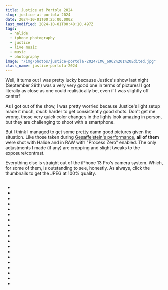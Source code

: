 ```yaml
---
title: Justice at Portola 2024
slug: justice-at-portola-2024
date: 2024-10-01T00:25:00.000Z
last_modified: 2024-10-01T00:48:10.497Z
tags:
  - halide
  - iphone photography
  - justice
  - live music
  - music
  - photography
image: "/img/photos/justice-portola-2024/IMG_6962%201%20Edited.jpg"
class_name: justice-portola-2024
---
```


Well, it turns out I was pretty lucky because Justice's show last night (September 29th) was a very very good one in terms of pictures! I got literally as close as one could realistically be, even if I was slightly off center!

As I got out of the show, I was pretty worried because Justice's light setup made it much, _much_ harder to get consistently good shots. Don't get me wrong, those very quick color changes in the lights look amazing in person, but they are challenging to shoot with a smartphone.

But I think I managed to get some pretty damn good pictures given the situation. Like those taken during [Gesaffelstein's performance](https://damien.zone/shot-on-iphone-with-halide-gesaffelstein-at-portola-2024/), **all of them** were shot with Halide and in RAW with "Process Zero" enabled. The only adjustments I made (if any) are cropping and slight tweaks to the exposure/contrast.

Everything else is straight out of the iPhone 13 Pro's camera system. Which, for some of them, is outstanding to see, honestly. As always, click the thumbnails to get the JPEG at 100% quality.

<div class="big-image"><a href="/img/photos/justice-portola-2024/IMG_6962%201%20Edited.jpg"><img loading="lazy" decoding="async" src="/img/photos/justice-portola-2024/thumbs/IMG_6962%201%20Edited.jpg" alt=""></a></div>
<div class="gallery">
  <ul>
    <li><a href="/img/photos/justice-portola-2024/IMG_7071%202%20Edited.jpg"><img loading="lazy" decoding="async" src="/img/photos/justice-portola-2024/thumbs/IMG_7071%202%20Edited.jpg" alt=""></a></li>
    <li><a href="/img/photos/justice-portola-2024/IMG_7073%203%20Edited.jpg"><img loading="lazy" decoding="async" src="/img/photos/justice-portola-2024/thumbs/IMG_7073%203%20Edited.jpg" alt=""></a></li>
    <li><a href="/img/photos/justice-portola-2024/IMG_7081%204%20Edited.jpg"><img loading="lazy" decoding="async" src="/img/photos/justice-portola-2024/thumbs/IMG_7081%204%20Edited.jpg" alt=""></a></li>
    <li><a href="/img/photos/justice-portola-2024/IMG_7085%205%20Edited.jpg"><img loading="lazy" decoding="async" src="/img/photos/justice-portola-2024/thumbs/IMG_7085%205%20Edited.jpg" alt=""></a></li>
    <li><a href="/img/photos/justice-portola-2024/IMG_7089%206%20Edited.jpg"><img loading="lazy" decoding="async" src="/img/photos/justice-portola-2024/thumbs/IMG_7089%206%20Edited.jpg" alt=""></a></li>
    <li><a href="/img/photos/justice-portola-2024/IMG_7092%207%20Edited.jpg"><img loading="lazy" decoding="async" src="/img/photos/justice-portola-2024/thumbs/IMG_7092%207%20Edited.jpg" alt=""></a></li>
    <li><a href="/img/photos/justice-portola-2024/IMG_7103%208%20Edited.jpg"><img loading="lazy" decoding="async" src="/img/photos/justice-portola-2024/thumbs/IMG_7103%208%20Edited.jpg" alt=""></a></li>
    <li><a href="/img/photos/justice-portola-2024/IMG_7117%209%20Edited.jpg"><img loading="lazy" decoding="async" src="/img/photos/justice-portola-2024/thumbs/IMG_7117%209%20Edited.jpg" alt=""></a></li>
    <li><a href="/img/photos/justice-portola-2024/IMG_7125%2010%20Edited.jpg"><img loading="lazy" decoding="async" src="/img/photos/justice-portola-2024/thumbs/IMG_7125%2010%20Edited.jpg" alt=""></a></li>
    <li><a href="/img/photos/justice-portola-2024/IMG_7165%2011%20Edited.jpg"><img loading="lazy" decoding="async" src="/img/photos/justice-portola-2024/thumbs/IMG_7165%2011%20Edited.jpg" alt=""></a></li>
    <li><a href="/img/photos/justice-portola-2024/IMG_7317%2012%20Edited.jpg"><img loading="lazy" decoding="async" src="/img/photos/justice-portola-2024/thumbs/IMG_7317%2012%20Edited.jpg" alt=""></a></li>
    <li><a href="/img/photos/justice-portola-2024/IMG_7319%2013%20Edited.jpg"><img loading="lazy" decoding="async" src="/img/photos/justice-portola-2024/thumbs/IMG_7319%2013%20Edited.jpg" alt=""></a></li>
    <li><a href="/img/photos/justice-portola-2024/IMG_7453%2014%20Edited.jpg"><img loading="lazy" decoding="async" src="/img/photos/justice-portola-2024/thumbs/IMG_7453%2014%20Edited.jpg" alt=""></a></li>
    <li><a href="/img/photos/justice-portola-2024/IMG_7464%2015%20Edited.jpg"><img loading="lazy" decoding="async" src="/img/photos/justice-portola-2024/thumbs/IMG_7464%2015%20Edited.jpg" alt=""></a></li>
    <li><a href="/img/photos/justice-portola-2024/IMG_7467%2016%20Edited.jpg"><img loading="lazy" decoding="async" src="/img/photos/justice-portola-2024/thumbs/IMG_7467%2016%20Edited.jpg" alt=""></a></li>
    <li><a href="/img/photos/justice-portola-2024/IMG_7468%2017%20Edited.jpg"><img loading="lazy" decoding="async" src="/img/photos/justice-portola-2024/thumbs/IMG_7468%2017%20Edited.jpg" alt=""></a></li>
    <li><a href="/img/photos/justice-portola-2024/IMG_7494%2018%20Edited.jpg"><img loading="lazy" decoding="async" src="/img/photos/justice-portola-2024/thumbs/IMG_7494%2018%20Edited.jpg" alt=""></a></li>
    <li><a href="/img/photos/justice-portola-2024/IMG_7506%2019%20Edited.jpg"><img loading="lazy" decoding="async" src="/img/photos/justice-portola-2024/thumbs/IMG_7506%2019%20Edited.jpg" alt=""></a></li>
    <li><a href="/img/photos/justice-portola-2024/IMG_7539%2020%20Edited.jpg"><img loading="lazy" decoding="async" src="/img/photos/justice-portola-2024/thumbs/IMG_7539%2020%20Edited.jpg" alt=""></a></li>
  </ul>
</div>
